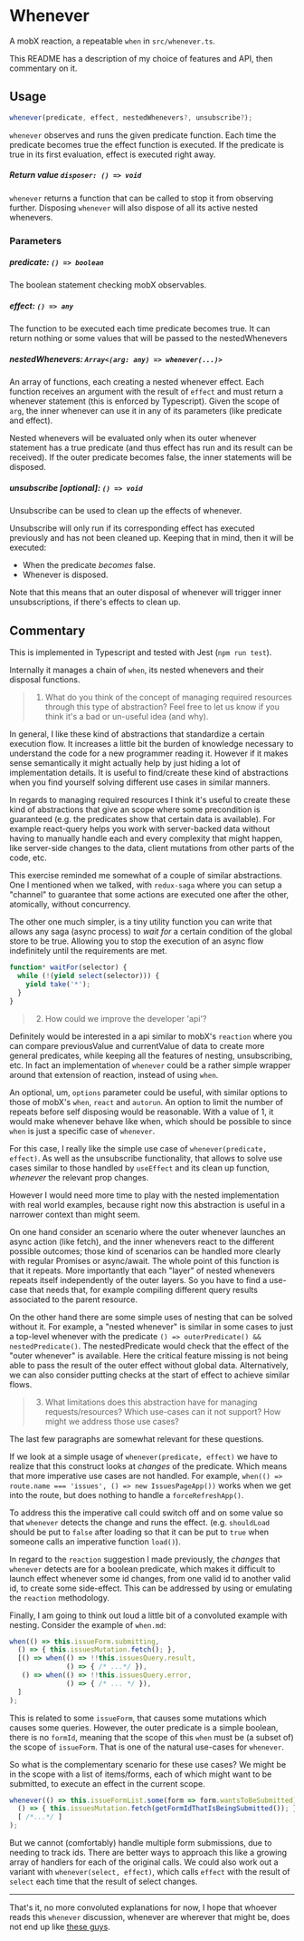 # Whenever

A mobX reaction, a repeatable `when` in `src/whenever.ts`.

This README has a description of my choice of features and API, then commentary on it.

## Usage

```js
whenever(predicate, effect, nestedWhenevers?, unsubscribe?);
```

`whenever` observes and runs the given predicate function. Each time the predicate becomes true the effect function is executed. If the predicate is true in its first evaluation, effect is executed right away.

##### Return value `disposer: () => void`

`whenever` returns a function that can be called to stop it from observing further. Disposing `whenever` will also dispose of all its active nested whenevers.

### Parameters

##### predicate: `() => boolean`

The boolean statement checking mobX observables.

##### effect: `() => any`

The function to be executed each time predicate becomes true. It can return nothing or some values that will be passed to the nestedWhenevers


##### nestedWhenevers: `Array<(arg: any) => whenever(...)>`

An array of functions, each creating a nested whenever effect. Each function receives an argument with the result of `effect` and must return a whenever statement (this is enforced by Typescript). Given the scope of `arg`, the inner whenever can use it in any of its parameters (like predicate and effect).

Nested whenevers will be evaluated only when its outer whenever statement has a true predicate (and thus effect has run and its result can be received). If the outer predicate becomes false, the inner statements will be disposed.

##### unsubscribe [optional]: `() => void`

Unsubscribe can be used to clean up the effects of whenever.

Unsubscribe will only run if its corresponding effect has executed previously and has not been cleaned up. Keeping that in mind, then it will be executed:
* When the predicate *becomes* false.
* Whenever is disposed.

Note that this means that an outer disposal of whenever will trigger inner unsubscriptions, if there's effects to clean up.

## Commentary

This is implemented in Typescript and tested with Jest (`npm run test`).

Internally it manages a chain of `when`, its nested whenevers and their disposal functions.

> 1. What do you think of the concept of managing required resources through this type of abstraction? Feel free to let us know if you think it's a bad or un-useful idea (and why).

In general, I like these kind of abstractions that standardize a certain execution flow. It increases a little bit the burden of knowledge necessary to understand the code for a new programmer reading it. However if it makes sense semantically it might actually help by just hiding a lot of implementation details. It is useful to find/create these kind of abstractions when you find yourself solving different use cases in similar manners.

In regards to managing required resources I think it's useful to create these kind of abstractions that give an scope where some precondition is guaranteed (e.g. the predicates show that certain data is available). For example react-query helps you work with server-backed data without having to manually handle each and every complexity that might happen, like server-side changes to the data, client mutations from other parts of the code, etc.

This exercise reminded me somewhat of a couple of similar abstractions. One I mentioned when we talked, with `redux-saga` where you can setup a "channel" to guarantee that some actions are executed one after the other, atomically, without concurrency.

The other one much simpler, is a tiny utility function you can write that allows any saga (async process) to *wait for* a certain condition of the global store to be true. Allowing you to stop the execution of an async flow indefinitely until the requirements are met.

```js
function* waitFor(selector) {
  while (!(yield select(selector))) {
    yield take('*');
  }
}
```

> 2. How could we improve the developer 'api'?

Definitely would be interested in a api similar to mobX's `reaction` where you can compare previousValue and currentValue of data to create more general predicates, while keeping all the features of nesting, unsubscribing, etc. In fact an implementation of `whenever` could be a rather simple wrapper around that extension of reaction, instead of using `when`.

An optional, um, `options` parameter could be useful, with similar options to those of mobX's `when`, `react` and `autorun`. An option to limit the number of repeats before self disposing would be reasonable. With a value of 1, it would make whenever behave like when, which should be possible to since `when` is just a specific case of `whenever`.

For this case, I really like the simple use case of `whenever(predicate, effect)`. As well as the unsubscribe functionality, that allows to solve use cases similar to those handled by `useEffect` and its clean up function, *whenever* the relevant prop changes.

However I would need more time to play with the nested implementation with real world examples, because right now this abstraction is useful in a narrower context than might seem.

On one hand consider an scenario where the outer whenever launches an async action (like fetch), and the inner whenevers react to the different possible outcomes; those kind of scenarios can be handled more clearly with regular Promises or async/await. The whole point of this function is that it repeats. More importantly that each "layer" of nested whenevers repeats itself independently of the outer layers. So you have to find a use-case that needs that, for example compiling different query results associated to the parent resource.

On the other hand there are some simple uses of nesting that can be solved without it. For example, a "nested whenever" is similar in some cases to just a top-level whenever with the predicate `() => outerPredicate() && nestedPredicate()`. The nestedPredicate would check that the effect of the "outer whenever" is available. Here the critical feature missing is not being able to pass the result of the outer effect without global data. Alternatively, we can also consider putting checks at the start of effect to achieve similar flows.


> 3. What limitations does this abstraction have for managing requests/resources? Which use-cases can it not support?  How might we address those use cases?

The last few paragraphs are somewhat relevant for these questions.

If we look at a simple usage of `whenever(predicate, effect)` we have to realize that this construct looks at *changes* of the predicate. Which means that more imperative use cases are not handled. For example, `when(() => route.name === 'issues', () => new IssuesPageApp())` works when we get into the route, but does nothing to handle a `forceRefreshApp()`.

To address this the imperative call could switch off and on some value so that `whenever` detects the change and runs the effect. (e.g. `shouldLoad` should be put to `false` after loading so that it can be put to `true` when someone calls an imperative function `load()`).

In regard to the `reaction` suggestion I made previously, the *changes* that `whenever` detects are for a boolean predicate, which makes it difficult to launch effect whenever some id changes, from one valid id to another valid id, to create some side-effect. This can be addressed by using or emulating the `reaction` methodology.

Finally, I am going to think out loud a little bit of a convoluted example with nesting. Consider the example of `when.md`:

```js
when(() => this.issueForm.submitting,
  () => { this.issuesMutation.fetch(); },
  [() => when(() => !!this.issuesQuery.result,
              () => { /* ...*/ }),
   () => when(() => !!this.issuesQuery.error,
              () => { /* ... */ }),
  ]
);
```

This is related to some `issueForm`, that causes some mutations which causes some queries. However, the outer predicate is a simple boolean, there is no `formId`, meaning that the scope of this `when` must be (a subset of) the scope of `issueForm`. That is one of the natural use-cases for `whenever`.

So what is the complementary scenario for these use cases? We might be in the scope with a list of items/forms, each of which might want to be submitted, to execute an effect in the current scope.

```js
whenever(() => this.issueFormList.some(form => form.wantsToBeSubmitted),
  () => { this.issuesMutation.fetch(getFormIdThatIsBeingSubmitted()); },
  [ /*...*/ ]
);
```

But we cannot (comfortably) handle multiple form submissions, due to needing to track ids. There are better ways to approach this like a growing array of handlers for each of the original calls. We could also work out a variant with `whenever(select, effect)`, which calls `effect` with the result of `select` each time that the result of select changes.

---

That's it, no more convoluted explanations for now, I hope that whoever reads this `whenever` discussion, whenever are wherever that might be, does not end up like [these guys](https://www.youtube.com/watch?v=kTcRRaXV-fg).
